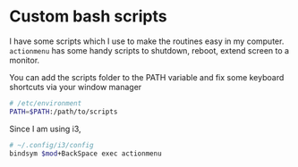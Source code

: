 # Custom bash scripts

I have some scripts which I use to make the routines easy in my computer. `actionmenu` has some handy scripts to shutdown, reboot, extend screen to a monitor.

You can add the scripts folder to the PATH variable and fix some keyboard shortcuts via your window manager

``` bash
# /etc/environment
PATH=$PATH:/path/to/scripts
```

Since I am using i3,

``` bash
# ~/.config/i3/config
bindsym $mod+BackSpace exec actionmenu
```

